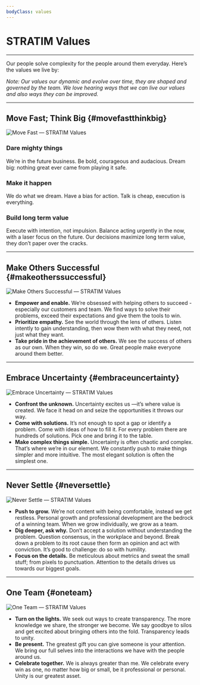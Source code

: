 ```yaml
---
bodyClass: values
---
```


# STRATIM Values

---

Our people solve complexity for the people around them everyday. Here’s the values we live by:

_Note: Our values our dynamic and evolve over time, they are shaped and governed by the team. We love hearing ways that we can live our values and also ways they can be improved._

---

## Move Fast; Think Big {#movefastthinkbig}

![Move Fast — STRATIM Values](/images/values/movefast@2x.png)

### Dare mighty things

We’re in the future business. Be bold, courageous and audacious. Dream big: nothing great ever came from playing it safe.

### Make it happen

We do what we dream. Have a bias for action. Talk is cheap, execution is everything.

### Build long term value

Execute with intention, not impulsion. Balance acting urgently in the now, with a laser focus on the future. Our decisions maximize long term value, they don’t paper over the cracks.

---

## Make Others Successful {#makeotherssuccessful}

![Make Others Successful — STRATIM Values](/images/values/successful@2x.png)

* **Empower and enable.** We’re obsessed with helping others to succeed - especially our customers and team. We find ways to solve their problems, exceed their expectations and give them the tools to win.
* **Prioritize empathy.** See the world through the lens of others. Listen intently to gain understanding, then wow them with what they need, not just what they want.
* **Take pride in the achievement of others.** We see the success of others as our own. When they win, so do we. Great people make everyone around them better.

---

## Embrace Uncertainty {#embraceuncertainty}

![Embrace Uncertainty — STRATIM Values](/images/values/embrace@2x.png)

* **Confront the unknown.** Uncertainty excites us —it’s where value is created. We face it head on and seize the opportunities it throws our way.
* **Come with solutions.** It’s not enough to spot a gap or identify a problem. Come with ideas of how to fill it. For every problem there are hundreds of solutions. Pick one and bring it to the table.
* **Make complex things simple.** Uncertainty is often chaotic and complex. That’s where we’re in our element. We constantly push to make things simpler and more intuitive. The most elegant solution is often the simplest one.

---

## Never Settle {#neversettle}

![Never Settle — STRATIM Values](/images/values/neversettle@2x.png)

* **Push to grow.** We’re not content with being comfortable, instead we get restless. Personal growth and professional development are the bedrock of a winning team. When we grow individually, we grow as a team.
* **Dig deeper, ask why.** Don’t accept a solution without understanding the problem. Question consensus, in the workplace and beyond. Break down a problem to its root cause then form an opinion and act with conviction. It’s good to challenge: do so with humility.
* **Focus on the details.** Be meticulous about metrics and sweat the small stuff; from pixels to punctuation. Attention to the details drives us towards our biggest goals.  

---

## One Team {#oneteam}

![One Team — STRATIM Values](/images/values/oneteam@2x.png)

* **Turn on the lights.** We seek out ways to create transparency. The more knowledge we share, the stronger we become. We say goodbye to silos and get excited about bringing others into the fold. Transparency leads to unity.
* **Be present.** The greatest gift you can give someone is your attention. We bring our full selves into the interactions we have with the people around us.
* **Celebrate together.** We is always greater than me. We celebrate every win as one, no matter how big or small, be it professional or personal. Unity is our greatest asset.
